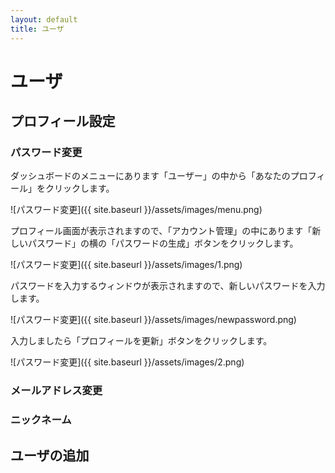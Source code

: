 ```yaml
---
layout: default
title: ユーザ
---
```

# ユーザ

## プロフィール設定

### パスワード変更

ダッシュボードのメニューにあります「ユーザー」の中から「あなたのプロフィール」をクリックします。

![パスワード変更]({{ site.baseurl }}/assets/images/menu.png)

プロフィール画面が表示されますので、「アカウント管理」の中にあります「新しいパスワード」の横の「パスワードの生成」ボタンをクリックします。

![パスワード変更]({{ site.baseurl }}/assets/images/1.png)

パスワードを入力するウィンドウが表示されますので、新しいパスワードを入力します。

![パスワード変更]({{ site.baseurl }}/assets/images/newpassword.png)

入力しましたら「プロフィールを更新」ボタンをクリックします。

![パスワード変更]({{ site.baseurl }}/assets/images/2.png)


### メールアドレス変更

### ニックネーム

## ユーザの追加
